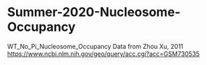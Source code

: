 # Summer-2020-Nucleosome-Occupancy
WT_No_Pi_Nucleosome_Occupancy
Data from Zhou Xu, 2011
https://www.ncbi.nlm.nih.gov/geo/query/acc.cgi?acc=GSM730535
